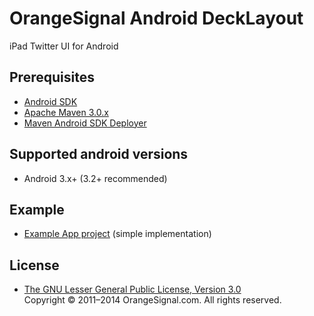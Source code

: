 # OrangeSignal Android DeckLayout

iPad Twitter UI for Android

## Prerequisites

* [Android SDK](http://developer.android.com/sdk/)
* [Apache Maven 3.0.x](http://maven.apache.org/)
* [Maven Android SDK Deployer](https://github.com/mosabua/maven-android-sdk-deployer)

## Supported android versions

* Android 3.x+ (3.2+ recommended)

## Example

* [Example App project](https://github.com/orangesignal/orangesignal-android-decklayout-example) (simple implementation)

## License

* [The GNU Lesser General Public License, Version 3.0](http://www.gnu.org/licenses/lgpl-3.0.txt)   
  Copyright © 2011–2014 OrangeSignal.com. All rights reserved.
